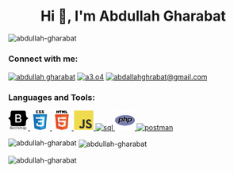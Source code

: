 <h1 align="center">Hi 👋, I'm Abdullah Gharabat</h1>
<!-- <h3 align="center">A frontend developer from Jordan</h3>
 -->
<!-- <img align="right" alt="coding" width="400" src="https://camo.githubusercontent.com/cae12fddd9d6982901d82580bdf321d81fb299141098ca1c2d4891870827bf17/68747470733a2f2f6d69726f2e6d656469756d2e636f6d2f6d61782f313336302f302a37513379765349765f7430696f4a2d5a2e676966"> -->

<p align="left"> <img src="https://komarev.com/ghpvc/?username=abdullah-gharabat&label=Profile%20views&color=0e75b6&style=flat" alt="abdullah-gharabat" /> </p>

<h3 align="left">Connect with me:</h3>
<p align="left">
<a href="https://www.linkedin.com/in/abdullah-gharabat-58761b264/" target="blank"><img align="center" src="https://raw.githubusercontent.com/rahuldkjain/github-profile-readme-generator/master/src/images/icons/Social/linked-in-alt.svg" alt="abdullah gharabat" height="30" width="40" /></a>
<a href="https://instagram.com/a3.o4" target="blank"><img align="center" src="https://raw.githubusercontent.com/rahuldkjain/github-profile-readme-generator/master/src/images/icons/Social/instagram.svg" alt="a3.o4" height="30" width="40" /></a>
<!-- <a href="https://discord.gg/#8291" target="blank"><img align="center" src="https://raw.githubusercontent.com/rahuldkjain/github-profile-readme-generator/master/src/images/icons/Social/discord.svg" alt="#8291" height="30" width="40" /></a>
  <a href="https://web.facebook.com/abdallah.ghrabat" target="blank"><img align="center" src="https://raw.githubusercontent.com/rahuldkjain/github-profile-readme-generator/master/src/images/icons/Social/facebook.svg" alt="abdallah ghrabat" height="30" width="40" /></a> -->
  <a href="mailto:abdallahghrabat@gmail.com"><img align="center" src="https://upload.wikimedia.org/wikipedia/commons/thumb/4/4e/Mail_%28iOS%29.svg/2048px-Mail_%28iOS%29.svg.png" alt="abdallahghrabat@gmail.com" height="30" width="30" /></a>
</p>

<h3 align="left">Languages and Tools:</h3>
<p align="left"> 
<a href="https://getbootstrap.com" target="_blank" rel="noreferrer"> <img src="https://raw.githubusercontent.com/devicons/devicon/master/icons/bootstrap/bootstrap-plain-wordmark.svg" alt="bootstrap" width="40" height="40"/> </a> <a href="https://www.w3schools.com/css/" target="_blank" rel="noreferrer"> <img src="https://raw.githubusercontent.com/devicons/devicon/master/icons/css3/css3-original-wordmark.svg" alt="css3" width="40" height="40"/> </a> 
<a href="https://www.w3.org/html/" target="_blank" rel="noreferrer"> <img src="https://raw.githubusercontent.com/devicons/devicon/master/icons/html5/html5-original-wordmark.svg" alt="html5" width="40" height="40"/> </a> 
<a href="https://developer.mozilla.org/en-US/docs/Web/JavaScript" target="_blank" rel="noreferrer"> <img src="https://raw.githubusercontent.com/devicons/devicon/master/icons/javascript/javascript-original.svg" alt="javascript" width="40" height="40"/> </a> <a href="https://www.microsoft.com/en-us/sql-server" target="_blank" rel="noreferrer"> <img src="https://static-00.iconduck.com/assets.00/sql-database-generic-icon-380x512-ez505zus.png" alt="sql" width="40" height="45"/> </a> 
<a href="https://www.php.net" target="_blank" rel="noreferrer"> <img src="https://raw.githubusercontent.com/devicons/devicon/master/icons/php/php-original.svg" alt="php" width="40" height="40"/> </a> 
<a href="https://postman.com" target="_blank" rel="noreferrer"> <img src="https://www.vectorlogo.zone/logos/getpostman/getpostman-icon.svg" alt="postman" width="40" height="40"/> </a> </p>

<p><img align="left" src="https://github-readme-stats.vercel.app/api/top-langs?username=abdullah-gharabat&show_icons=true&locale=en&layout=compact" alt="abdullah-gharabat" /></p>

<p>&nbsp;<img align="center" src="https://github-readme-stats.vercel.app/api?username=abdullah-gharabat&show_icons=true&locale=en" alt="abdullah-gharabat" /></p>

<p><img align="center" src="https://github-readme-streak-stats.herokuapp.com/?user=abdullah-gharabat&" alt="abdullah-gharabat" /></p>
